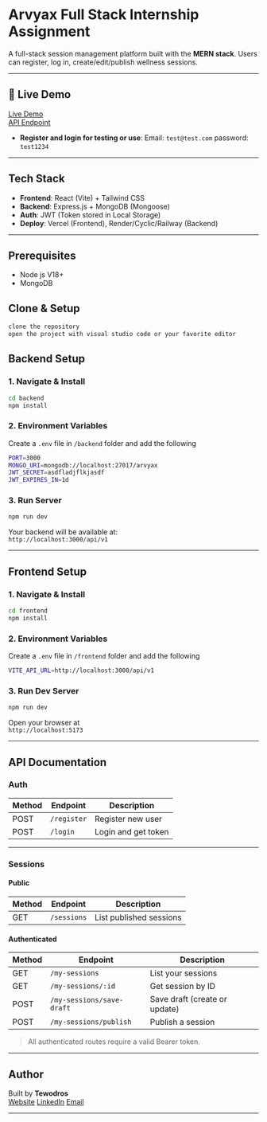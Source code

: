 # Arvyax Full Stack Internship Assignment

A full-stack session management platform built with the **MERN stack**. Users can register, log in, create/edit/publish wellness sessions.

---

## 🔗 Live Demo

[Live Demo](https://arvyax-assignment-1.vercel.app)  
[API Endpoint](https://arvyax-assignment-backend.onrender.com)

- **Register and login for testing or use**: Email: `test@test.com` password: `test1234`

---

## Tech Stack

- **Frontend**: React (Vite) + Tailwind CSS
- **Backend**: Express.js + MongoDB (Mongoose)
- **Auth**: JWT (Token stored in Local Storage)
- **Deploy**: Vercel (Frontend), Render/Cyclic/Railway (Backend)

---

## Prerequisites

- Node js V18+
- MongoDB

## Clone & Setup

```bash
clone the repository
open the project with visual studio code or your favorite editor
```

## Backend Setup

### 1. Navigate & Install

```bash
cd backend
npm install
```

### 2. Environment Variables

Create a `.env` file in `/backend` folder and add the following

```bash
PORT=3000
MONGO_URI=mongodb://localhost:27017/arvyax
JWT_SECRET=asdfladjflkjasdf
JWT_EXPIRES_IN=1d

```

### 3. Run Server

```bash
npm run dev
```

Your backend will be available at:  
`http://localhost:3000/api/v1`

---

## Frontend Setup

### 1. Navigate & Install

```bash
cd frontend
npm install
```

### 2. Environment Variables

Create a `.env` file in `/frontend` folder and add the following

```bash
VITE_API_URL=http://localhost:3000/api/v1
```

### 3. Run Dev Server

```bash
npm run dev
```

Open your browser at  
`http://localhost:5173`

---

## API Documentation

### Auth

| Method | Endpoint    | Description         |
| ------ | ----------- | ------------------- |
| POST   | `/register` | Register new user   |
| POST   | `/login`    | Login and get token |

---

### Sessions

#### Public

| Method | Endpoint    | Description             |
| ------ | ----------- | ----------------------- |
| GET    | `/sessions` | List published sessions |

#### Authenticated

| Method | Endpoint                  | Description                   |
| ------ | ------------------------- | ----------------------------- |
| GET    | `/my-sessions`            | List your sessions            |
| GET    | `/my-sessions/:id`        | Get session by ID             |
| POST   | `/my-sessions/save-draft` | Save draft (create or update) |
| POST   | `/my-sessions/publish`    | Publish a session             |

> All authenticated routes require a valid Bearer token.

---

## Author

Built by **Tewodros**  
[Website](https://tewodros-mengie.vercel.app) [LinkedIn](https://www.linkedin.com/in/tewodros-m-688aa9371) [Email](mailto:tewodrosmengie@gmail.com)

---
